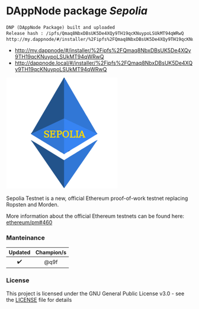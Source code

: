 # DAppNode package _Sepolia_

```
DNP (DAppNode Package) built and uploaded
Release hash : /ipfs/Qmaq8NbxDBsUK5De4XQy9TH19qcKNuypoLSUkMT94qWRwQ
http://my.dappnode/#/installer/%2Fipfs%2FQmaq8NbxDBsUK5De4XQy9TH19qcKNuypoLSUkMT94qWRwQ
```

* http://my.dappnode/#/installer/%2Fipfs%2FQmaq8NbxDBsUK5De4XQy9TH19qcKNuypoLSUkMT94qWRwQ
* http://dappnode.local/#/installer/%2Fipfs%2FQmaq8NbxDBsUK5De4XQy9TH19qcKNuypoLSUkMT94qWRwQ

![Avatar](avatar-sepolia-geth.png)

Sepolia Testnet is a new, official Ethereum proof-of-work testnet replacing Ropsten and Morden.

More information about the official Ethereum testnets can be found here: [ethereum/pm#460](https://github.com/ethereum/pm/issues/460)

### Manteinance

|      Updated       |    Champion/s    |
| :----------------: | :--------------: |
| :heavy_check_mark: | @q9f |

### License

This project is licensed under the GNU General Public License v3.0 - see the [LICENSE](LICENSE) file for details
